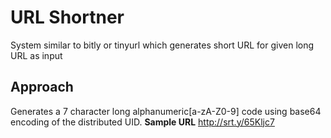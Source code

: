 # URL Shortner

System similar to bitly or tinyurl which generates short URL for given long URL as input


## Approach

Generates a 7 character long alphanumeric[a-zA-Z0-9] code using base64 encoding of the distributed UID.
**Sample URL** http://srt.y/65Kljc7
